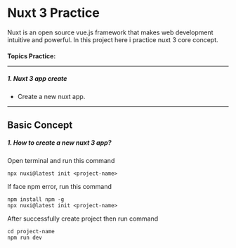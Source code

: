 # Nuxt 3 Practice
Nuxt is an open source vue.js framework that makes web development intuitive and powerful. In this project here i practice nuxt 3 core concept.

#### Topics Practice:  <hr>

##### 1. Nuxt 3 app create
* Create a new nuxt app.

<hr>

## Basic Concept
##### 1. How to create a new nuxt 3 app?
Open terminal and run this command
```
npx nuxi@latest init <project-name>  
```
If face npm error, run this command
```
npm install npm -g
npx nuxi@latest init <project-name>  
```
After successfully create project then run command
```
cd project-name
npm run dev
```
